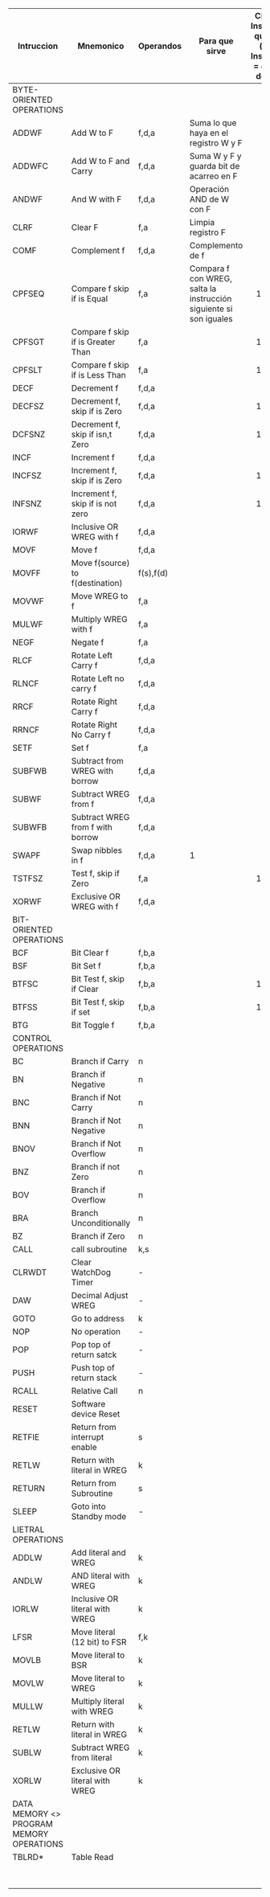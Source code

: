| Intruccion                                | Mnemonico                          | Operandos | Para que sirve                                                    |  Ciclos de Instrucción que tarda (i Ciclo Instrucción = 4 Ciclos de Reloj) | Notas |
|-------------------------------------------|------------------------------------|-----------|-------------------------------------------------------------------|:--------------------------------------------------------------------------:|-------|
| BYTE-ORIENTED OPERATIONS                  |                                    |           |                                                                   |                                                                            |       |
| ADDWF                                     | Add W to F                         | f,d,a     | Suma lo que haya en el registro W y F                             |                                      1                                     |       |
| ADDWFC                                    | Add W to F and Carry               | f,d,a     | Suma W y F y guarda bit de acarreo en F                           |                                      1                                     |       |
| ANDWF                                     | And W with F                       | f,d,a     | Operación AND de W con F                                          |                                      1                                     |       |
| CLRF                                      | Clear F                            | f,a       | Limpia registro F                                                 |                                      1                                     |       |
| COMF                                      | Complement f                       | f,d,a     | Complemento de f                                                  |                                      1                                     |       |
| CPFSEQ                                    | Compare f skip if is Equal         | f,a       | Compara f con WREG, salta la instrucción siguiente si son iguales |                                  1(2 or 3)                                 |       |
| CPFSGT                                    | Compare f skip if is  Greater Than | f,a       |                                                                   |                                  1(2 or 3)                                 |       |
| CPFSLT                                    | Compare f skip if is Less  Than    | f,a       |                                                                   |                                  1(2 or 3)                                 |       |
| DECF                                      | Decrement f                        | f,d,a     |                                                                   |                                      1                                     |       |
| DECFSZ                                    | Decrement f, skip if is Zero       | f,d,a     |                                                                   |                                  1(2 or 3)                                 |       |
| DCFSNZ                                    | Decrement f, skip if isn,t Zero    | f,d,a     |                                                                   |                                  1(2 or 3)                                 |       |
| INCF                                      | Increment f                        | f,d,a     |                                                                   |                                      1                                     |       |
| INCFSZ                                    | Increment f, skip if is Zero       | f,d,a     |                                                                   |                                  1(2 or 3)                                 |       |
| INFSNZ                                    | Increment f, skip if is not zero   | f,d,a     |                                                                   |                                  1(2 or 3)                                 |       |
| IORWF                                     | Inclusive OR WREG with f           | f,d,a     |                                                                   |                                      1                                     |       |
| MOVF                                      | Move f                             | f,d,a     |                                                                   |                                      1                                     |       |
| MOVFF                                     | Move f(source) to f(destination)   | f(s),f(d) |                                                                   |                                      2                                     |       |
| MOVWF                                     | Move WREG to f                     | f,a       |                                                                   |                                      1                                     |       |
| MULWF                                     | Multiply WREG with f               | f,a       |                                                                   |                                      1                                     |       |
| NEGF                                      | Negate f                           | f,a       |                                                                   |                                      1                                     |       |
| RLCF                                      | Rotate Left Carry f                | f,d,a     |                                                                   |                                      1                                     |       |
| RLNCF                                     | Rotate Left no carry f             | f,d,a     |                                                                   |                                      1                                     |       |
| RRCF                                      | Rotate Right Carry f               | f,d,a     |                                                                   |                                      1                                     |       |
| RRNCF                                     | Rotate Right No Carry f            | f,d,a     |                                                                   |                                      1                                     |       |
| SETF                                      | Set f                              | f,a       |                                                                   |                                      1                                     |       |
| SUBFWB                                    | Subtract from WREG with borrow     | f,d,a     |                                                                   |                                      1                                     |       |
| SUBWF                                     | Subtract WREG from f               | f,d,a     |                                                                   |                                      1                                     |       |
| SUBWFB                                    | Subtract WREG from f with borrow   | f,d,a     |                                                                   |                                      1                                     |       |
| SWAPF                                     | Swap nibbles in f                  | f,d,a     | 1                                                                 |                                      1                                     |       |
| TSTFSZ                                    | Test f, skip if Zero               | f,a       |                                                                   |                                  1(2 or 3)                                 |       |
| XORWF                                     | Exclusive OR WREG with f           | f,d,a     |                                                                   |                                      1                                     |       |
| BIT-ORIENTED OPERATIONS                   |                                    |           |                                                                   |                                                                            |       |
| BCF                                       | Bit Clear f                        | f,b,a     |                                                                   |                                      1                                     |       |
| BSF                                       | Bit Set f                          | f,b,a     |                                                                   |                                      1                                     |       |
| BTFSC                                     | Bit Test f, skip if Clear          | f,b,a     |                                                                   |                                  1(2 or 3)                                 |       |
| BTFSS                                     | Bit Test f, skip if set            | f,b,a     |                                                                   |                                  1(2 or 3)                                 |       |
| BTG                                       | Bit Toggle f                       | f,b,a     |                                                                   |                                      1                                     |       |
| CONTROL OPERATIONS                        |                                    |           |                                                                   |                                                                            |       |
| BC                                        | Branch if Carry                    | n         |                                                                   |                                    1(2)                                    |       |
| BN                                        | Branch if Negative                 | n         |                                                                   |                                    1(2)                                    |       |
| BNC                                       | Branch if Not Carry                | n         |                                                                   |                                    1(2)                                    |       |
| BNN                                       | Branch if Not Negative             | n         |                                                                   |                                    1(2)                                    |       |
| BNOV                                      | Branch if Not Overflow             | n         |                                                                   |                                    1(2)                                    |       |
| BNZ                                       | Branch if not Zero                 | n         |                                                                   |                                    1(2)                                    |       |
| BOV                                       | Branch if Overflow                 | n         |                                                                   |                                    1(2)                                    |       |
| BRA                                       | Branch Unconditionally             | n         |                                                                   |                                      2                                     |       |
| BZ                                        | Branch if Zero                     | n         |                                                                   |                                    1(2)                                    |       |
| CALL                                      | call subroutine                    | k,s       |                                                                   |                                      2                                     |       |
| CLRWDT                                    | Clear WatchDog Timer               | -         |                                                                   |                                      1                                     |       |
| DAW                                       | Decimal Adjust WREG                | -         |                                                                   |                                      1                                     |       |
| GOTO                                      | Go to address                      | k         |                                                                   |                                      2                                     |       |
| NOP                                       | No operation                       | -         |                                                                   |                                      1                                     |       |
| POP                                       | Pop top of return satck            | -         |                                                                   |                                      1                                     |       |
| PUSH                                      | Push top of return stack           | -         |                                                                   |                                      1                                     |       |
| RCALL                                     | Relative Call                      | n         |                                                                   |                                      2                                     |       |
| RESET                                     | Software device Reset              |           |                                                                   |                                      1                                     |       |
| RETFIE                                    | Return from interrupt enable       | s         |                                                                   |                                      2                                     |       |
| RETLW                                     | Return with literal in WREG        | k         |                                                                   |                                      2                                     |       |
| RETURN                                    | Return from Subroutine             | s         |                                                                   |                                      2                                     |       |
| SLEEP                                     | Goto into Standby mode             | -         |                                                                   |                                      1                                     |       |
| LIETRAL OPERATIONS                        |                                    |           |                                                                   |                                                                            |       |
| ADDLW                                     | Add literal and WREG               | k         |                                                                   |                                      1                                     |       |
| ANDLW                                     | AND literal with WREG              | k         |                                                                   |                                      1                                     |       |
| IORLW                                     | Inclusive OR literal with WREG     | k         |                                                                   |                                      1                                     |       |
| LFSR                                      | Move literal (12 bit) to FSR       | f,k       |                                                                   |                                      2                                     |       |
| MOVLB                                     | Move literal to BSR                | k         |                                                                   |                                      1                                     |       |
| MOVLW                                     | Move literal to WREG               | k         |                                                                   |                                      1                                     |       |
| MULLW                                     | Multiply literal with WREG         | k         |                                                                   |                                      1                                     |       |
| RETLW                                     | Return with literal in WREG        | k         |                                                                   |                                      2                                     |       |
| SUBLW                                     | Subtract WREG from literal         | k         |                                                                   |                                      1                                     |       |
| XORLW                                     | Exclusive OR literal with WREG     | k         |                                                                   |                                      1                                     |       |
| DATA MEMORY <>  PROGRAM MEMORY OPERATIONS |                                    |           |                                                                   |                                                                            |       |
| TBLRD*                                    | Table Read                         |           |                                                                   |                                      2                                     |       |
|                                           |                                    |           |                                                                   |                                                                            |       |
|                                           |                                    |           |                                                                   |                                                                            |       |
|                                           |                                    |           |                                                                   |                                                                            |       |
|                                           |                                    |           |                                                                   |                                                                            |       |
|                                           |                                    |           |                                                                   |                                                                            |       |
|                                           |                                    |           |                                                                   |                                                                            |       |
|                                           |                                    |           |                                                                   |                                                                            |       |
|                                           |                                    |           |                                                                   |                                                                            |       |
